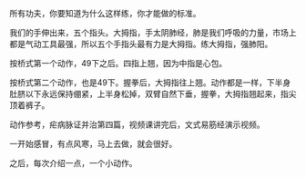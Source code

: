 所有功夫，你要知道为什么这样练，你才能做的标准。

我们的手伸出来，五个指头。大拇指，手太阴肺经，肺是我们呼吸的力量，市场上都是气动工具最强，所以五个手指头最有力是大拇指。练大拇指，强肺阳。

按桥式第一个动作，49下之后。四指上翘，因为中指是心包。

按桥式第二个动作，也是49下。握拳后，大拇指往上翘。动作都是一样，下半身肚脐以下永远保持绷紧，上半身松掉，双臂自然下垂，握拳，大拇指翘起来，指尖顶着裤子。

动作参考，疟病脉证并治第四篇，视频课讲完后，文式易筋经演示视频。

一开始感冒，有点风寒，马上去做，就会很好。

之后，每次介绍一点，一个小动作。